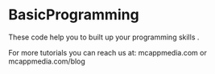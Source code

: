 # BasicProgramming
 These code help you to built up your programming skills .

 For more tutorials you can reach us at:
 mcappmedia.com 
 or 
 mcappmedia.com/blog


